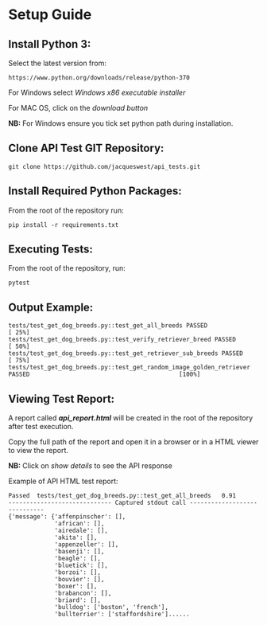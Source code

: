 # Setup Guide

## Install Python 3:
Select the latest version from:
    
    
    https://www.python.org/downloads/release/python-370
    
For Windows select _Windows x86 executable installer_

For MAC OS, click on the _download button_
    
**NB:** For Windows ensure you tick set python path during installation.

## Clone API Test GIT Repository:
    git clone https://github.com/jacqueswest/api_tests.git
    
## Install Required Python Packages:
From the root of the repository run:
 
    pip install -r requirements.txt
    
## Executing Tests:
From the root of the repository, run:

    pytest

## Output Example:
    tests/test_get_dog_breeds.py::test_get_all_breeds PASSED                                                             [ 25%]
    tests/test_get_dog_breeds.py::test_verify_retriever_breed PASSED                                                     [ 50%]
    tests/test_get_dog_breeds.py::test_get_retriever_sub_breeds PASSED                                                   [ 75%]
    tests/test_get_dog_breeds.py::test_get_random_image_golden_retriever PASSED                                          [100%]

## Viewing Test Report:            
  A report called **_api_report.html_** will be created in the root of the repository after test execution.
  
  Copy the full path of the report and open it in a browser or in a HTML viewer to view the report.
  
  **NB:** Click on _show details_ to see the API response
  
  Example of API HTML test report:
  
    Passed	tests/test_get_dog_breeds.py::test_get_all_breeds	0.91	
    ----------------------------- Captured stdout call -----------------------------
    {'message': {'affenpinscher': [],
                 'african': [],
                 'airedale': [],
                 'akita': [],
                 'appenzeller': [],
                 'basenji': [],
                 'beagle': [],
                 'bluetick': [],
                 'borzoi': [],
                 'bouvier': [],
                 'boxer': [],
                 'brabancon': [],
                 'briard': [],
                 'bulldog': ['boston', 'french'],
                 'bullterrier': ['staffordshire']......
        
